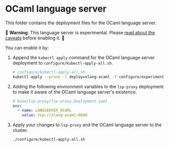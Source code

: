 # OCaml language server

This folder contains the deployment files for the OCaml language server.

🚨 **Warning**: This language server is experimental. Please [read about the caveats](https://about.sourcegraph.com/docs/code-intelligence/experimental-language-servers/#caveats-of-experimental-language-servers) before enabling it. 🚨

You can enable it by:

1. Append the `kubectl apply` command for the OCaml language server deployment to `configure/kubectl-apply-all.sh`.

   ```bash
   # configure/kubectl-apply-all.sh
   kubectl apply --prune -l deploy=xlang-ocaml -f configure/experimental/ocaml --recursive
   ```

2. Adding the following environment variables to the `lsp-proxy` deployment to make it aware of the OCaml language server's existence.

   ```yaml
   # base/lsp-proxy/lsp-proxy.Deployment.yaml
   env:
     - name: LANGSERVER_OCAML
       value: tcp://xlang-ocaml:8080
   ```

3. Apply your changes to `lsp-proxy` and the OCaml language server to the cluster.

   ```bash
   ./configure/kubectl-apply-all.sh
   ```
